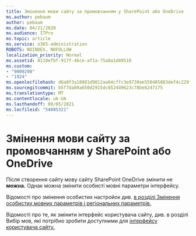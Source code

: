 ```yaml
---
title: Змінення мови сайту за промовчанням у SharePoint або OneDrive
ms.author: pebaum
author: pebaum
ms.date: 04/21/2020
ms.audience: ITPro
ms.topic: article
ms.service: o365-administration
ROBOTS: NOINDEX, NOFOLLOW
localization_priority: Normal
ms.assetid: 8110efbf-917f-46ce-af1a-75a8a1d49510
ms.custom:
- "9000298"
- "1924"
ms.openlocfilehash: d6a0f3a18981d9012aa64cffc3e9730ae550485083def4c229f1b2235ff98403
ms.sourcegitcommit: b5f7da89a650d2915dc652449623c78be6247175
ms.translationtype: MT
ms.contentlocale: uk-UA
ms.lasthandoff: 08/05/2021
ms.locfileid: "54085321"
---
```

# <a name="change-the-default-site-language-in-sharepoint-or-onedrive"></a>Змінення мови сайту за промовчанням у SharePoint або OneDrive 

Після створення сайту мову сайту SharePoint OneDrive змінити не **можна.** Однак можна змінити особисті мовні параметри інтерфейсу.

Відомості про змінення особистих настройок див. [в розділі Змінення особистих мовних параметрів і регіональних параметрів.](https://support.office.com/article/Change-your-personal-language-and-region-settings-caa1fccc-bcdb-42f3-9e5b-45957647ffd7)

Відомості про те, як змінити інтерфейс користувача сайту, див. в розділі Вибір мов, які потрібно зробити доступними для [інтерфейсу користувача сайту.](https://support.office.com/article/choose-the-languages-you-want-to-make-available-for-a-site-s-user-interface-16d3a83c-05ab-4b50-8fbb-ff576a3351e8)

